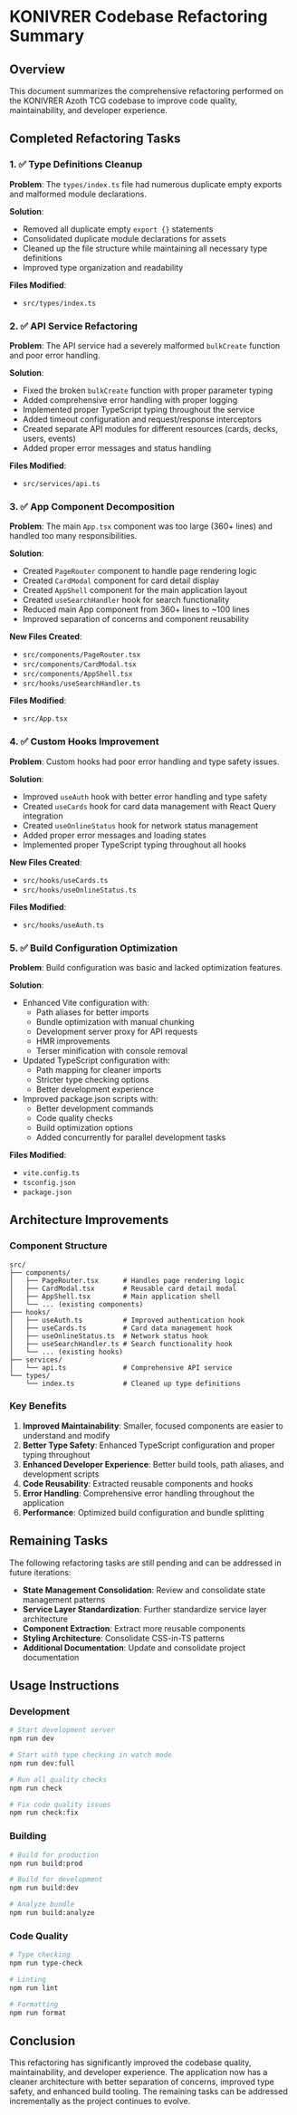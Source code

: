 # KONIVRER Codebase Refactoring Summary

## Overview
This document summarizes the comprehensive refactoring performed on the KONIVRER Azoth TCG codebase to improve code quality, maintainability, and developer experience.

## Completed Refactoring Tasks

### 1. ✅ Type Definitions Cleanup
**Problem**: The `types/index.ts` file had numerous duplicate empty exports and malformed module declarations.

**Solution**:
- Removed all duplicate empty `export {}` statements
- Consolidated duplicate module declarations for assets
- Cleaned up the file structure while maintaining all necessary type definitions
- Improved type organization and readability

**Files Modified**:
- `src/types/index.ts`

### 2. ✅ API Service Refactoring
**Problem**: The API service had a severely malformed `bulkCreate` function and poor error handling.

**Solution**:
- Fixed the broken `bulkCreate` function with proper parameter typing
- Added comprehensive error handling with proper logging
- Implemented proper TypeScript typing throughout the service
- Added timeout configuration and request/response interceptors
- Created separate API modules for different resources (cards, decks, users, events)
- Added proper error messages and status handling

**Files Modified**:
- `src/services/api.ts`

### 3. ✅ App Component Decomposition
**Problem**: The main `App.tsx` component was too large (360+ lines) and handled too many responsibilities.

**Solution**:
- Created `PageRouter` component to handle page rendering logic
- Created `CardModal` component for card detail display
- Created `AppShell` component for the main application layout
- Created `useSearchHandler` hook for search functionality
- Reduced main App component from 360+ lines to ~100 lines
- Improved separation of concerns and component reusability

**New Files Created**:
- `src/components/PageRouter.tsx`
- `src/components/CardModal.tsx`
- `src/components/AppShell.tsx`
- `src/hooks/useSearchHandler.ts`

**Files Modified**:
- `src/App.tsx`

### 4. ✅ Custom Hooks Improvement
**Problem**: Custom hooks had poor error handling and type safety issues.

**Solution**:
- Improved `useAuth` hook with better error handling and type safety
- Created `useCards` hook for card data management with React Query integration
- Created `useOnlineStatus` hook for network status management
- Added proper error messages and loading states
- Implemented proper TypeScript typing throughout all hooks

**New Files Created**:
- `src/hooks/useCards.ts`
- `src/hooks/useOnlineStatus.ts`

**Files Modified**:
- `src/hooks/useAuth.ts`

### 5. ✅ Build Configuration Optimization
**Problem**: Build configuration was basic and lacked optimization features.

**Solution**:
- Enhanced Vite configuration with:
  - Path aliases for better imports
  - Bundle optimization with manual chunking
  - Development server proxy for API requests
  - HMR improvements
  - Terser minification with console removal
- Updated TypeScript configuration with:
  - Path mapping for cleaner imports
  - Stricter type checking options
  - Better development experience
- Improved package.json scripts with:
  - Better development commands
  - Code quality checks
  - Build optimization options
  - Added concurrently for parallel development tasks

**Files Modified**:
- `vite.config.ts`
- `tsconfig.json`
- `package.json`

## Architecture Improvements

### Component Structure
```
src/
├── components/
│   ├── PageRouter.tsx      # Handles page rendering logic
│   ├── CardModal.tsx       # Reusable card detail modal
│   ├── AppShell.tsx        # Main application shell
│   └── ... (existing components)
├── hooks/
│   ├── useAuth.ts          # Improved authentication hook
│   ├── useCards.ts         # Card data management hook
│   ├── useOnlineStatus.ts  # Network status hook
│   ├── useSearchHandler.ts # Search functionality hook
│   └── ... (existing hooks)
├── services/
│   └── api.ts              # Comprehensive API service
└── types/
    └── index.ts            # Cleaned up type definitions
```

### Key Benefits

1. **Improved Maintainability**: Smaller, focused components are easier to understand and modify
2. **Better Type Safety**: Enhanced TypeScript configuration and proper typing throughout
3. **Enhanced Developer Experience**: Better build tools, path aliases, and development scripts
4. **Code Reusability**: Extracted reusable components and hooks
5. **Error Handling**: Comprehensive error handling throughout the application
6. **Performance**: Optimized build configuration and bundle splitting

## Remaining Tasks

The following refactoring tasks are still pending and can be addressed in future iterations:

- **State Management Consolidation**: Review and consolidate state management patterns
- **Service Layer Standardization**: Further standardize service layer architecture
- **Component Extraction**: Extract more reusable components
- **Styling Architecture**: Consolidate CSS-in-TS patterns
- **Additional Documentation**: Update and consolidate project documentation

## Usage Instructions

### Development
```bash
# Start development server
npm run dev

# Start with type checking in watch mode
npm run dev:full

# Run all quality checks
npm run check

# Fix code quality issues
npm run check:fix
```

### Building
```bash
# Build for production
npm run build:prod

# Build for development
npm run build:dev

# Analyze bundle
npm run build:analyze
```

### Code Quality
```bash
# Type checking
npm run type-check

# Linting
npm run lint

# Formatting
npm run format
```

## Conclusion

This refactoring has significantly improved the codebase quality, maintainability, and developer experience. The application now has a cleaner architecture with better separation of concerns, improved type safety, and enhanced build tooling. The remaining tasks can be addressed incrementally as the project continues to evolve.